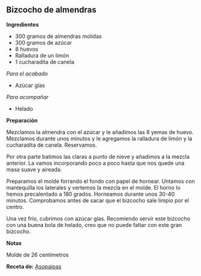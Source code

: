 ## Bizcocho de almendras

**Ingredientes**

- 300 gramos de almendras molidas
- 300 gramos de azúcar
- 8 huevos
- Ralladura de un limón
- 1 cucharadita de canela

*Para el acabado*

- Azúcar glas

*Para acompañar*

- Helado

**Preparación**

Mezclamos la almendra con el azúcar y le añadimos las 8 yemas de huevo. Mezclamos durante unos minutos y le agregamos la ralladura de limón y la cucharadita de canela. Reservamos.

Por otra parte batimos las claras a punto de nieve y añadimos a la mezcla anterior. La vamos incorporando poco a poco hasta que nos quede una masa suave y aireada.

Preparamos el molde forrando el fondo con papel de hornear. Untamos con mantequilla los laterales y vertemos la mezcla en el molde. El horno lo hemos precalentado a 180 grados. Horneamos durante unos 30-40 minutos. Comprobamos antes de sacar que el bizcocho sale limpio por el centro.

Una vez frío, cubrimos con azúcar glas. Recomiendo servir este bizcocho con una buena bola de helado, creo que  no puede faltar con este gran bizcocho.

**Notas**

Molde de 26 centímetros

**Receta de:** [Asopaipas](http://www.asopaipas.com/2016/04/gato-de-almendra.html)
